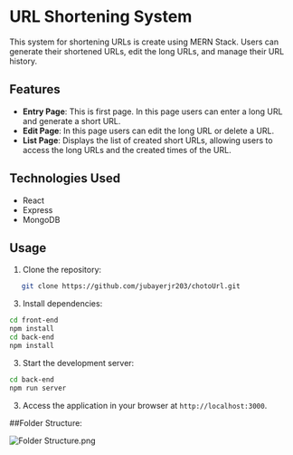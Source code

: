 # URL Shortening System

This system for shortening URLs is create using MERN Stack. Users can generate their shortened URLs, edit the long URLs, and manage their URL history.

## Features

- **Entry Page**: This is first page. In this page users can enter a long URL and generate a short URL.
- **Edit Page**: In this page users can edit the long URL or delete a URL.
- **List Page**: Displays the list of created short URLs, allowing users to access the long URLs and the created times of the URL.

## Technologies Used

- React
- Express
- MongoDB

## Usage

1. Clone the repository:

```bash
   git clone https://github.com/jubayerjr203/chotoUrl.git
```

3. Install dependencies:
```bash
cd front-end
npm install
cd back-end
npm install
```
3. Start the development server:
```bash
cd back-end
npm run server
```
3. Access the application in your browser at `http://localhost:3000`.

##Folder Structure:

![Folder Structure.png](https://raw.githubusercontent.com/jubayerjr203/chotoUrl/main/Folder%20Structure.png)                                                                            

